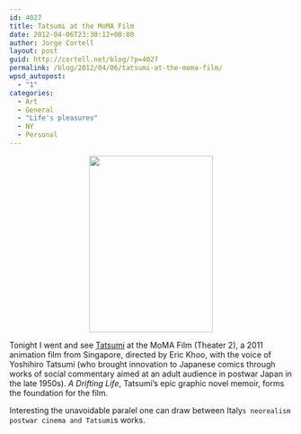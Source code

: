 ```yaml
---
id: 4027
title: Tatsumi at the MoMA Film
date: 2012-04-06T23:30:12+00:00
author: Jorge Cortell
layout: post
guid: http://cortell.net/blog/?p=4027
permalink: /blog/2012/04/06/tatsumi-at-the-moma-film/
wpsd_autopost:
  - "1"
categories:
  - Art
  - General
  - "Life's pleasures"
  - NY
  - Personal
---
```

<p style="text-align: center">
  <img class="alignnone" title="Tatsumi film" src="http://upload.wikimedia.org/wikipedia/en/thumb/4/49/Tatsumi_movie_poster.jpg/220px-Tatsumi_movie_poster.jpg" alt="" width="220" height="314" />
</p>

Tonight I went and see <a title="http://www.moma.org/visit/calendar/film_screenings/14888" href="http://www.moma.org/visit/calendar/film_screenings/14888" target="_blank">Tatsumi</a> at the MoMA Film (Theater 2), a 2011 animation film from Singapore, directed by Eric Khoo, with the voice of Yoshihiro Tatsumi (who brought innovation to Japanese comics through works of social commentary aimed at an adult audience in postwar Japan in the late 1950s). _A Drifting Life_, Tatsumi’s epic graphic novel memoir, forms the foundation for the film.

Interesting the unavoidable paralel one can draw between Italy`s neorealism postwar cinema and Tatsumi`s works.